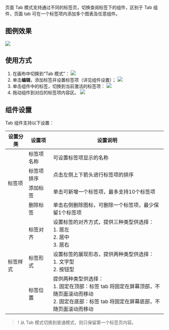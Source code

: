 
页面 Tab 模式支持通过不同的标签页，切换查阅标签下的组件，区别于 Tab 组件，页面 tab 可在一个标签项内添加多个图表及任意组件。

## 图例效果

![](https://qcloudimg.tencent-cloud.cn/raw/dd729518374fde0e25608f521df7bc31.png)

## 使用方式

1. 在画布中切换到“Tab 模式”：
![](https://qcloudimg.tencent-cloud.cn/raw/21db0e1fca8e42781b0c57d6b131bf04.png)
2. 单击**编辑**，添加标签并设置标签项（详见组件设置）；
![](https://qcloudimg.tencent-cloud.cn/raw/5a6119a8cba27b1fe92378bf072b4d41.png)
3. 单击组件中的标签，切换到当前激活的标签项：
![](https://qcloudimg.tencent-cloud.cn/raw/5315e738b976236f35a90d65c6879550.png)
4. 拖动组件到对应的标签项内容区。
![](https://qcloudimg.tencent-cloud.cn/raw/f5c4a340bee56b04ab8b39c5f6171e58.png)

## 组件设置

Tab 组件支持以下设置：

<table>
<thead>
<tr>
<th>设置分类</th>
<th>设置项</th>
<th>设置说明</th>
</tr>
</thead>
<tbody><tr>
<td rowspan="4">标签项</td>
<td>标签项名称</td>
<td>可设置标签项显示的名称</td>
</tr>
<tr> 
<td>标签项排序</td>
<td>点击左侧上下箭头进行标签项的排序</td>
</tr>
<tr> 
<td>添加标签</td>
<td>单击可新增一个标签项，最多支持10个标签项</td>
</tr>
<tr> 
<td>删除标签</td>
<td>单击右侧删除图标，可删除一个标签项，最少保留1个标签项</td>
</tr>
<tr>
<td rowspan="3">标签样式</td>
<td>标签对齐</td>
<td>设置标签的对齐方式，提供三种类型供选择：<br>1. 居左<br>2. 居中<br>3. 居右</td>
</tr>
<tr> 
<td>标签形式</td>
<td>设置标签的展现形态，提供两种类型供选择：<br>1. 文字型<br>2. 按钮型</td>
</tr>
<tr> 
<td>标签位置</td>
<td>提供两种类型供选择：<br>1. 固定在顶部：标签 tab 将固定在屏幕顶部，不随页面滚动而移动<br>2. 固定在底部：标签 tab 将固定在屏幕底部，不随页面滚动而移动</td>
</tr>
<tr>
</tbody></table>

>!  从 Tab 模式切换到普通模式，则只保留第一个标签页内容。
